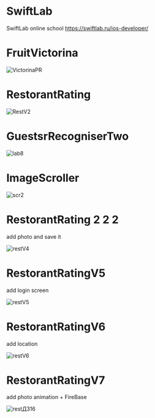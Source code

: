 # SwiftLab
SwiftLab online school https://swiftlab.ru/ios-developer/

# FruitVictorina

![VictorinaPR](https://user-images.githubusercontent.com/30910230/60824628-98b8a880-a1b2-11e9-8642-512d06c65edf.gif)



# RestorantRating

![RestV2](https://user-images.githubusercontent.com/30910230/60824589-86d70580-a1b2-11e9-895b-d9d7ac736f86.gif)

# GuestsrRecogniserTwo

![lab8](https://user-images.githubusercontent.com/30910230/61118673-dca4f980-a4a1-11e9-955f-313ee05654eb.gif)

# ImageScroller 

![scr2](https://user-images.githubusercontent.com/30910230/61274684-f3569380-a7b4-11e9-89b8-fbcf93bb71a8.gif)

# RestorantRating 2 2 2
add photo and save it

![restV4](https://user-images.githubusercontent.com/30910230/61546176-b22edf80-aa51-11e9-9f1c-90ff123828c8.gif)

# RestorantRatingV5
add login screen 

![restV5](https://user-images.githubusercontent.com/30910230/61772478-16a7c100-adfb-11e9-8d59-6b8bac9e1e76.gif)

# RestorantRatingV6
add location

![restV6](https://user-images.githubusercontent.com/30910230/63039438-f33cd700-becb-11e9-9d67-e6530cc2ebab.gif)

# RestorantRatingV7

add photo animation + FireBase

![restДЗ16](https://user-images.githubusercontent.com/30910230/63039833-d6ed6a00-becc-11e9-9142-aa5b2bc7f723.gif)

